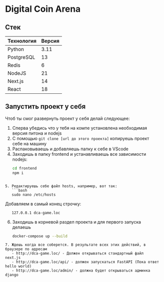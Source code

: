 # Digital Coin Arena

## Стек

| Технология | Версия |
| ---------- | ------ |
| Python     | 3.11   |
| PostgreSQL | 13     |
| Redis      | 6      |
| NodeJS     | 21     |
| Next.js    | 14     |
| React      | 18     |

## Запустить проект у себя

Чтоб ты смог развернуть проект у себя делай следующее:
1. Сперва убедись что у тебя на компе установлена необходимая версия питона и nodejs
2. С помощью `git clone [url до этого проекта]` копируешь проект себе на машину
3. Распаковываешь и добавляешь папку к себе в VScode
4. Заходишь в папку frontend и устанавливаешь все зависимости nodejs:
   ```bash
   cd frontend
   npm i
```

5. Редактируешь себе файл hosts, например, вот так:
   ```bash
   sudo nano /etc/hosts
```
Добавляем в самый конец строчку:
```
   127.0.0.1 dca-game.loc
```
6. Заходишь в корневой раздел проекта и для первого запуска делаешь
   ```bash
   docker-compose up --build
```
7. Ждешь когда все соберется. В результате всех этих действий, в браузере по адресам
   - http://dca-game.loc/ - Должен открываться стандартный файл next.js
   - http://dca-game.loc/api/ - должен запускаться FastAPI (Пока ответ hello world)
   - http://dca-game.loc/admin/ - должна будет открываться админка django